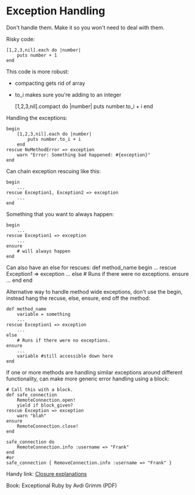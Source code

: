 Exception Handling
==================

Don't handle them. Make it so you won't need to deal with them.

Risky code:

	[1,2,3,nil].each do |number| 
		puts number + 1
	end

This code is more robust:
- compacting gets rid of array
- to_i makes sure you're adding to an integer

	[1,2,3,nil].compact do |number|
		puts number.to_i + i
	end

Handling the exceptions:

	begin
		[1,2,3,nil].each do |number|
			puts number.to_i + i
		end
	rescue NoMethodError => exception
		warn "Error: Something bad happened: #{exception}"
	end
	
Can chain exception rescuing like this:

	begin
		...
	rescue Exception1, Exception2 => exception
		...
	end
	
Something that you want to always happen:

	begin
		...
	rescue Exception1 => exception
		...
	ensure
		# will always happen
	end

Can also have an else for rescues:
	def method_name
		begin
			...
		rescue Exception1 => exception
			...
		else
			# Runs if there were no exceptions.
		ensure
			...
		end
	end

Alternative way to handle method wide exceptions, don't use the begin, instead hang the recuse, else, ensure, end off the method:

	def method_name
		variable = something
		...
	rescue Exception1 => exception
		...
	else
		# Runs if there were no exceptions.
	ensure
		...
		variable #still accessible down here
	end
	
If one or more methods are handling similar exceptions around different functionality, can make more generic error handling using a block:

	# Call this with a block.
	def safe_connection
		RemoteConnection.open!
		yield if block_given?
	rescue Exception => exception
		warn "blah"
	ensure
		RemoteConnection.close!
	end

	safe_connection do
		RemoteConnection.info :username => "Frank"
	end
	#or
	safe_connection { RemoveConnection.info :username => "Frank" }
	

Handy link: [Closure explanations](http://www.skorks.com/2010/05/closures-a-simple-explanation-using-ruby/)

Book: Exceptional Ruby by Avdi Grimm (PDF)
